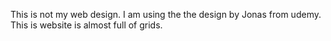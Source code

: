 This is not my web design. I am using the the design by Jonas from udemy. This is website is almost full of grids.

